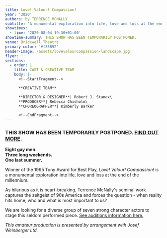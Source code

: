 ```yaml
---
title: Love! Valour! Compassion!
year: '2020'
authors: by TERRENCE MCNALLY
subtitle: 'A monumental exploration into life, love and loss at the end of the millennium'
showtimes:
  - time: '2020-08-04 19:30+01:00'
showtime-summary: THIS SHOW HAS BEEN TEMPORARILY POSTPONED.
venue: Bridewell Theatre
primary-color: '#f35892'
header-image: /assets/lovevalourcompassion-landscape.jpg
flyer: ''
sections:
  - order: 1
    title: CAST & CREATIVE TEAM
    body: |-
      <!--StartFragment-->

      **CREATIVE TEAM**

      **DIRECTOR & DESIGNER**| Robert J. Stanex\
      **PRODUCER**| Rebecca Chisholm\
      **CHOREOGRAPHER**| Kimberly Barker

      <!--EndFragment-->
---
```

<!--StartFragment-->

### **THIS SHOW HAS BEEN TEMPORARILY POSTPONED. [FIND OUT MORE](https://sedos.l3v5y.co.uk/news/2020-03-26-a-message-to-our-members-and-friends).**

**Eight gay men.**\
**Three long weekends.**\
**One last summer.**

Winner of the 1995 Tony Award for Best Play, *Love! Valour! Compassion!* is a monumental exploration into life, love and loss at the end of the millennium.

As hilarious as it is heart-breaking, Terrence McNally's seminal work captures the zeitgeist of 90s America and forces the question - when reality hits home, who and what is most important to us?

We are looking for a diverse group of seven strong character actors to stage this seldom performed piece. [See auditions information here.](https://sedos.l3v5y.co.uk/events/love-valour-compassion-auditions) 

*This amateur production is presented by arrangement with Josef Weinberger Ltd.*

<!--EndFragment-->